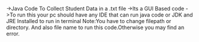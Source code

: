 ->Java Code To Collect Student Data in a .txt file
->Its a GUI Based code
->To run this your pc should have any IDE that can run java code
  or JDK and JRE Installed to run in terminal
Note:You have to change filepath or directory. And also file name to run this code.Otherwise you may find an error.
